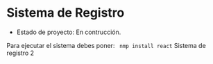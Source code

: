 <h1>Sistema de Registro</h1>

- Estado de proyecto: En contrucción.

Para ejecutar el sistema debes poner:
``` nmp install react```
Sistema de registro 2

